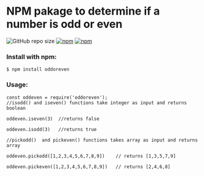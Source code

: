 # NPM pakage to determine if a number is odd or even
![GitHub repo size](https://img.shields.io/github/repo-size/kaushikappani/oddoreven)
[![npm](https://img.shields.io/npm/v/oddoreven?logo=npm)](https://www.npmjs.com/package/oddoreven)
[![npm](https://img.shields.io/npm/dm/oddoreven?logo=npm)](https://www.npmjs.com/package/oddoreven)
### Install with npm:
```
$ npm install oddoreven
```
### Usage:
```
const oddeven = require('oddoreven');
//isodd() and iseven() functions take integer as input and returns boolean

oddeven.iseven(3)  //returns false     

oddeven.isodd(3)   //returns true
```
```
//pickodd()  and pickeven() functions takes array as input and returns array

oddeven.pickodd([1,2,3,4,5,6,7,8,9])    // returns [1,3,5,7,9]

oddeven.pickeven([1,2,3,4,5,6,7,8,9])   // returns [2,4,6,8]

```
